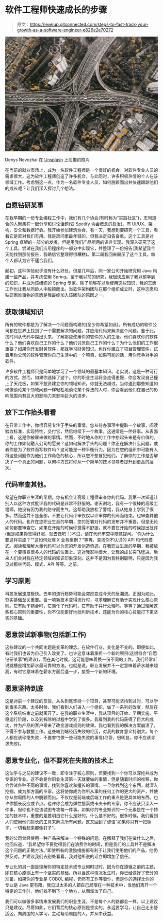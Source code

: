 # 软件工程师快速成长的步骤

> 原文：<https://levelup.gitconnected.com/steps-to-fast-track-your-growth-as-a-software-engineer-e826e2e70272>

![](img/7c03e7e3549a2e1fc0b6ec9d51a31acc.png)

Denys Nevozhai 在 [Unsplash](https://unsplash.com?utm_source=medium&utm_medium=referral) 上拍摄的照片

在当前的就业市场上，成为一名软件工程师是一个很好的机会。对软件专业人员的需求很大，这为软件工程师创造了许多机会。与此同时，许多积极热情的个人在该领域工作。考虑到这一点，作为一名软件专业人员，如何脱颖而出并快速跟踪他们的成长呢？让我们深入探讨几个想法。

## 自愿钻研某事

在我早期的一份专业编程工作中，我们有几个协会(有时称为“实践社区”)，志同道合的人聚集在一起分享和讨论话题(受 [Spotify 协会](https://cacm.acm.org/magazines/2020/3/243029-spotify-guilds/abstract)概念的启发)。有 UI/UX、架构、安全和数据行会。我开始参加建筑协会，有一天，我想到要研究一个工具，看看它是否对我们有用。我是房间里最年轻的，但我决定自告奋勇。这个工具是对 Spring 框架的一部分的发挥，但是用我们产品所用的语言实现。我深入研究了这个工具，尝试在我们应用程序的一部分中实现它，并整理了一份报告(我希望我今天能找到那份报告，我确信它整理得很糟糕)。第二周我回来展示了这个工具，每个人都认为它不适合我们。

起初，这种体验似乎没有什么好处，但是几年后，同一家公司开始研究用 Java 构建一些产品，并考虑使用 Spring。鉴于我以前的研究，我很快应用了我以前学到的知识，并成为该组织的 Spring 专家。除了能够在以后使用这些知识，我的志愿工作也让我从同龄人中脱颖而出。当软件架构团队在那个组织成立时，这种志愿和钻研困难事物的意愿是我最终加入该团队的原因之一。

## 获取领域知识

所有的软件都是为了解决一个问题而构建的(至少你希望如此)。所有成功的软件公司都在世界上找到了一个需要解决的问题，并应用代码来解决这个问题。鉴于此，找时间从代码中探出头来，了解那些使用你的软件的人的生活。他们喜欢你的软件什么？他们喜欢自己工作的什么？他们讨厌自己工作的什么？为什么他们的工作很重要？如果你开发财务软件，那就学习财务知识。也许你建立了项目管理软件，试着用你公司的软件管理你自己生活中的一个项目，如果可能的话，用你竞争对手的软件。

许多软件工程师只是简单地学习了一个领域的最基本知识。老实说，这是一种可行的方式。然而，如果你选择了这个，你的职业生涯将会走得更慢，你会发现自己撞上了天花板，如果不投资建立你的领域知识，你就无法越过。当你遇到那些知道如何像谈论某个领域问题一样轻松地谈论某个算法的人时，你会看到他们在自己的影响范围内有巨大的影响力来影响巨大的进步。

## 放下工作抬头看看

在日常工作中，你很容易专注于手头的事情。您从待办事项中提取一个故事，阅读验收标准，实现特性，交付它，然后继续下一个故事。这通常是一件好事。从表面上看，这是你被雇来做的事情。然而，不时地从你的工作中抬起头来是有价值的。你的工作如何融入公司的愿景？这如何解决手头的问题？你正在解决什么问题，或者你是为了软件而写软件吗？这可能是一种平衡行为，因为在您的组织中可能有人将这些问题作为他们工作角色的核心，所以您不想冒犯他们。了解你的工作是否解决了一个真正的问题，以何种方式将你从一个简单的技术领导者提升到更高的层次。

## 代码审查其他。

希望在你职业生涯的早期，你有机会让高级工程师审查你的代码。我第一次知道让别人以这种方式批评我的代码是非常不舒服的。谢天谢地，我有一个很棒的高级工程师，她没有因为我的防守而生气，这帮助我放松了警惕，我从她身上学到了很多。然而这并不是全部，不要让代码评审仅仅以评审你的代码而结束。也审查其他人的代码。也许在您职业生涯的早期，您的签署对代码的发布并不重要，但是无论如何都要审查它。如果在开始的时候你觉得不舒服，就不要在开始的时候提出批评(但是如果你觉得舒服，就去做吧！)不过，请在代码审查中随意提问。“你为什么要这样实施？”"这如何处理 X 业务案例？"等等。查找你不认识的 API 和代码模式。阅读和理解大量代码可以为您的开发创造奇迹。在我职业生涯的早期，我被放在一个要审查很多人的代码的位置上。这对我影响很大，让我的成长突飞猛进。后来人们会对我在特定领域的知识印象深刻。这并不是因为我特别聪明，只是因为我见过那些代码、模式、API 等等。之前。

## 学习原则

科技发展速度极快。去年的流行趋势可能会突然变成今天的反潮流。正因为如此，夯实基础至关重要。当一项新技术变得流行时，寻求理解它有助于实现什么核心原则。它有助于耦合吗，它简化了代码吗，它有助于并行处理吗，等等？通过理解这些核心原则的重要性，你不仅能更好地批判新技术，还能为你的核心技能打下更坚实的基础。

## 愿意尝试新事物(包括新工作)

这些建议的一个共同主题是变革的理念。在软件行业，变化是不变的。即便如此，有时我们也该为自己引入改变了。也许这意味着承担一个新的项目(这很符合“自愿钻研某事”的建议)，而在其他时候，这可能意味着换一份不同的工作。我们经常听说跳槽是增加薪水最可靠的方法。也就是说，职业发展并不一定意味着薪水越来越高，有时它意味着在薪水方面后退一步，接受一个新的环境。

## 愿意坚持到底

这是对前一个建议的反驳。从头到尾坚持一个项目，甚至可能坚持到过时，可以学到很多东西。太多时候，我们看到人们进入一个组织，做了一系列的改变，然后在这个系统结束之前就离开了。在我的职业生涯中，我从项目的开始、早期实施、平稳运行阶段，以及到拆除的过程中学到了很多。我看到我的代码获得了巨大的成功，并为产品的客户带来了改变游戏规则的效果。我也看到我的解决方案崩溃了，不得不参与救援工作。这些端到端经历失败的经历，对我的教育意义特别大。每个人都应该珍惜失败，不要害怕做一些可能失败的事情(尽管，很明显，你不应该寻求失败)。

## 愿意专业化，但不要死在失败的技术上

这似乎与之前的建议不一致，即专注于核心原则，但要找到一个你可以深挖并成为专家的专业。这不会是你职业生涯第一天就要做的事情，但是随着时间的推移，你会尝试各种不同的事情，找到你喜欢和擅长的事情。一旦你找到这个东西，就深入挖掘。成为那方面的专家。这将使你成为你所从事的任何工作的更大的资产，并使你从你周围的人中脱颖而出。不仅仅是前端或后端工作的重点是更具体的东西。也许你擅长反应或节点。也许你会成为弹性搜索或卡夫卡的专家。你不应该只深入一件事，但你也不应该试图专攻每一件事。如果你的专业知识的一个元素是在一个特定的技术中，重要的是要明白它什么是好的，什么是不好的。很多时候，我们看到人们使用他们擅长的工具来解决所有问题。这又回到了谚语“如果你只有一把锤子，一切看起来都像钉子”。

我的公司曾经使用一种产品来解决一个特殊的问题。在解释了我们在做什么之后，他回应道，“我希望你不要觉得我们在浪费你的时间，但是我们的工具并不是解决这个问题的正确方法。”即使所有的激励措施都有利于让我们使用他们的产品，他仍然反对，并建议我们去别处看看。我对他所说的话立即增加了信任。

专业化的另一面是理解你的特定技术或专业何时过时。因为你在遵循之前的主题，即在核心原则上有一个坚实的基础，所以当这种情况发生时，你已经做好了充分的准备。如果你的专业是 COBOL 编程，仍然有工作等着你，但是你的选择比你的专业是 Java 更有限。我见过太多的人把自己局限在一种技术中，当他们离开一个特定的工作时，他们找不到下一个地方，从而淘汰了自己。

我们可以做很多事情来发展我们的职业生涯。不是每个人的路都会一样。以上建议只是建议。尽管如此，它们背后的核心原则是坚实的。永远要学习，让自己走出舒适区，向周围的人学习，主动帮助周围的人，并从中获益。